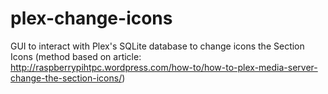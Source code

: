 plex-change-icons
=================

GUI to interact with Plex's SQLite database to change icons the Section Icons (method based on article: http://raspberrypihtpc.wordpress.com/how-to/how-to-plex-media-server-change-the-section-icons/)
